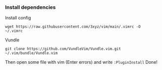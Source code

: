 ### Install dependencies
Install config
```
wget https://raw.githubusercontent.com/3xyz/vim/main/.vimrc -O ~/.vimrc
```
Vundle
```
git clone https://github.com/VundleVim/Vundle.vim.git ~/.vim/bundle/Vundle.vim
```
Then open some file with vim (Enter errors) and write `:PluginInstall`
Done!
